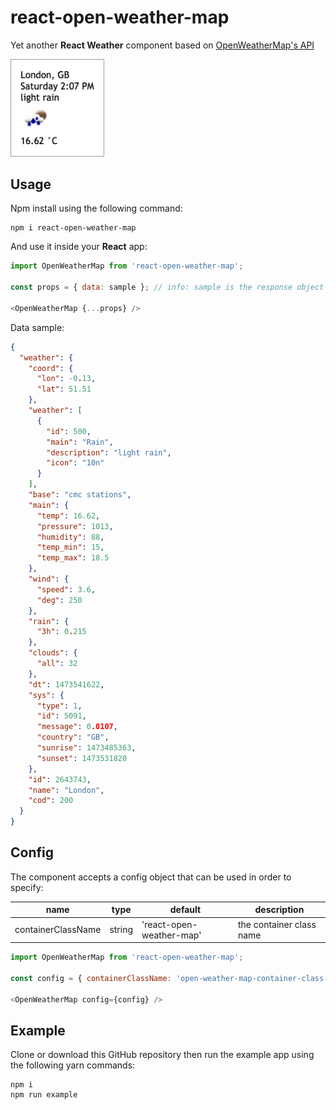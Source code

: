 # react-open-weather-map

Yet another **React Weather** component based on [OpenWeatherMap's API](http://openweathermap.org/current)

<img src="./example.png" alt="example" style="width: 150px;"/>

## Usage

Npm install using the following command:

```
npm i react-open-weather-map
```

And use it inside your **React** app:

```javascript
import OpenWeatherMap from 'react-open-weather-map';

const props = { data: sample }; // info: sample is the response object from the OpenWeatherMap's API

<OpenWeatherMap {...props} />
```

Data sample:

```json
{
  "weather": {
    "coord": {
      "lon": -0.13,
      "lat": 51.51
    },
    "weather": [
      {
        "id": 500,
        "main": "Rain",
        "description": "light rain",
        "icon": "10n"
      }
    ],
    "base": "cmc stations",
    "main": {
      "temp": 16.62,
      "pressure": 1013,
      "humidity": 88,
      "temp_min": 15,
      "temp_max": 18.5
    },
    "wind": {
      "speed": 3.6,
      "deg": 250
    },
    "rain": {
      "3h": 0.215
    },
    "clouds": {
      "all": 32
    },
    "dt": 1473541622,
    "sys": {
      "type": 1,
      "id": 5091,
      "message": 0.0107,
      "country": "GB",
      "sunrise": 1473485363,
      "sunset": 1473531820
    },
    "id": 2643743,
    "name": "London",
    "cod": 200
  }
}
```

## Config

The component accepts a config object that can be used in order to specify:

name | type | default | description
--- | --- | --- | ---
containerClassName | string | 'react-open-weather-map' | the container class name

```javascript
import OpenWeatherMap from 'react-open-weather-map';

const config = { containerClassName: 'open-weather-map-container-class-name' };

<OpenWeatherMap config={config} />
```

## Example

Clone or download this GitHub repository then run the example app using the following yarn commands:

```
npm i
npm run example
```
